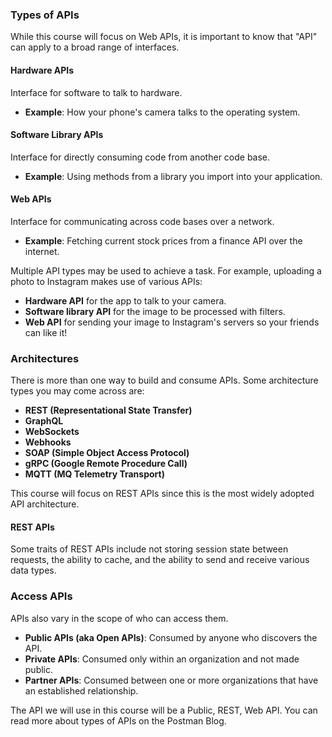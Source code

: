 ### __Types of APIs__

While this course will focus on Web APIs, it is important to know that "API" can apply to a broad range of interfaces.

#### __Hardware APIs__
Interface for software to talk to hardware.
- **Example**: How your phone's camera talks to the operating system.

#### __Software Library APIs__
Interface for directly consuming code from another code base.
- **Example**: Using methods from a library you import into your application.

#### __Web APIs__
Interface for communicating across code bases over a network.
- **Example**: Fetching current stock prices from a finance API over the internet.

Multiple API types may be used to achieve a task. For example, uploading a photo to Instagram makes use of various APIs:
- **Hardware API** for the app to talk to your camera.
- **Software library API** for the image to be processed with filters.
- **Web API** for sending your image to Instagram's servers so your friends can like it!

### __Architectures__

There is more than one way to build and consume APIs. Some architecture types you may come across are:
- **REST (Representational State Transfer)**
- **GraphQL**
- **WebSockets**
- **Webhooks**
- **SOAP (Simple Object Access Protocol)**
- **gRPC (Google Remote Procedure Call)**
- **MQTT (MQ Telemetry Transport)**

This course will focus on REST APIs since this is the most widely adopted API architecture.

#### __REST APIs__
Some traits of REST APIs include not storing session state between requests, the ability to cache, and the ability to send and receive various data types.

### __Access APIs__

APIs also vary in the scope of who can access them.

- **Public APIs (aka Open APIs)**: Consumed by anyone who discovers the API.
- **Private APIs**: Consumed only within an organization and not made public.
- **Partner APIs**: Consumed between one or more organizations that have an established relationship.

The API we will use in this course will be a Public, REST, Web API. You can read more about types of APIs on the Postman Blog.